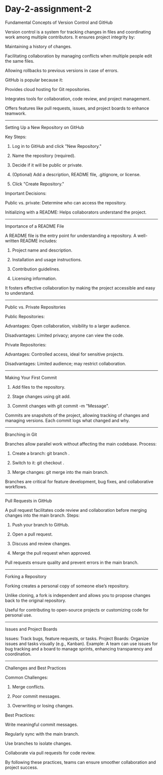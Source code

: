 # Day-2-assignment-2
Fundamental Concepts of Version Control and GitHub

Version control is a system for tracking changes in files and coordinating work among multiple contributors. It ensures project integrity by:

Maintaining a history of changes.

Facilitating collaboration by managing conflicts when multiple people edit the same files.

Allowing rollbacks to previous versions in case of errors.


GitHub is popular because it:

Provides cloud hosting for Git repositories.

Integrates tools for collaboration, code review, and project management.

Offers features like pull requests, issues, and project boards to enhance teamwork.



---

Setting Up a New Repository on GitHub

Key Steps:

1. Log in to GitHub and click "New Repository."


2. Name the repository (required).


3. Decide if it will be public or private.


4. (Optional) Add a description, README file, .gitignore, or license.


5. Click "Create Repository."



Important Decisions:

Public vs. private: Determine who can access the repository.

Initializing with a README: Helps collaborators understand the project.



---

Importance of a README File

A README file is the entry point for understanding a repository.
A well-written README includes:

1. Project name and description.


2. Installation and usage instructions.


3. Contribution guidelines.


4. Licensing information.



It fosters effective collaboration by making the project accessible and easy to understand.


---

Public vs. Private Repositories

Public Repositories:

Advantages: Open collaboration, visibility to a larger audience.

Disadvantages: Limited privacy; anyone can view the code.


Private Repositories:

Advantages: Controlled access, ideal for sensitive projects.

Disadvantages: Limited audience; may restrict collaboration.



---

Making Your First Commit

1. Add files to the repository.


2. Stage changes using git add.


3. Commit changes with git commit -m "Message".



Commits are snapshots of the project, allowing tracking of changes and managing versions. Each commit logs what changed and why.


---

Branching in Git

Branches allow parallel work without affecting the main codebase.
Process:

1. Create a branch: git branch <branch-name>.


2. Switch to it: git checkout <branch-name>.


3. Merge changes: git merge <branch-name> into the main branch.



Branches are critical for feature development, bug fixes, and collaborative workflows.


---

Pull Requests in GitHub

A pull request facilitates code review and collaboration before merging changes into the main branch.
Steps:

1. Push your branch to GitHub.


2. Open a pull request.


3. Discuss and review changes.


4. Merge the pull request when approved.



Pull requests ensure quality and prevent errors in the main branch.


---

Forking a Repository

Forking creates a personal copy of someone else’s repository.

Unlike cloning, a fork is independent and allows you to propose changes back to the original repository.

Useful for contributing to open-source projects or customizing code for personal use.



---

Issues and Project Boards

Issues: Track bugs, feature requests, or tasks.
Project Boards: Organize issues and tasks visually (e.g., Kanban).
Example: A team can use issues for bug tracking and a board to manage sprints, enhancing transparency and coordination.


---

Challenges and Best Practices

Common Challenges:

1. Merge conflicts.


2. Poor commit messages.


3. Overwriting or losing changes.



Best Practices:

Write meaningful commit messages.

Regularly sync with the main branch.

Use branches to isolate changes.

Collaborate via pull requests for code review.


By following these practices, teams can ensure smoother collaboration and project success.
